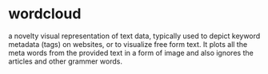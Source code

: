 # wordcloud
a novelty visual representation of text data, typically used to depict keyword metadata (tags) on websites, or to visualize free form text.
It plots all the meta words from the provided text in a form of image and also ignores the articles and other grammer words.
